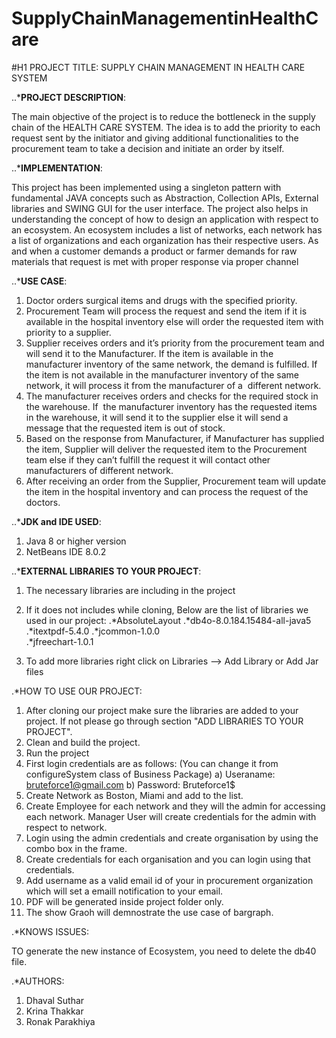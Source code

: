 # SupplyChainManagementinHealthCare

#H1 PROJECT TITLE: SUPPLY CHAIN MANAGEMENT IN HEALTH CARE SYSTEM

..***PROJECT DESCRIPTION**:

The main objective of the project is to reduce the bottleneck in the supply chain of the HEALTH CARE SYSTEM. The idea is to add the priority to each request sent by the initiator and giving additional functionalities to the procurement team to take a decision and initiate an order by itself. 

..***IMPLEMENTATION**:

This project has been implemented using a singleton pattern with fundamental JAVA concepts such as Abstraction, Collection APIs, External libraries and SWING GUI for the user interface. 
The project also helps in understanding the concept of how to design an application with respect to an ecosystem. An ecosystem includes a list of networks, each network has a list of organizations and each organization has their respective users.
As and when a customer demands a product or farmer demands for raw materials that request is met with proper response via proper channel

..***USE CASE**:

1. Doctor orders surgical items and drugs with the specified priority.
2. Procurement Team will process the request and send the item if it is available in the hospital inventory else will order the requested item with priority to a supplier. 
3. Supplier receives orders and it’s priority from the procurement team and will send it to the Manufacturer. If the item is available in the manufacturer inventory of the same network, the demand is fulfilled. If the item is not available in the manufacturer inventory of the same network, it will process it from the manufacturer of a  different network. 
4. The manufacturer receives orders and checks for the required stock in the warehouse. If  the manufacturer inventory has the requested items in the warehouse, it will send it to the supplier else it will send a message that the requested item is out of stock.
5. Based on the response from Manufacturer, if Manufacturer has supplied the item, Supplier will deliver the requested item to the Procurement team else if they can’t fulfill the request it will contact other manufacturers of different network.
6. After receiving an order from the Supplier, Procurement team will update the item in the hospital inventory and can process the request of the doctors.

..***JDK and IDE USED**:

1. Java 8 or higher version
2. NetBeans IDE 8.0.2

..***EXTERNAL LIBRARIES TO YOUR PROJECT**:

1. The necessary libraries are including in the project 

2. If it does not includes while cloning, Below are the list of libraries we used in our project:
.*AbsoluteLayout
.*db4o-8.0.184.15484-all-java5
.*itextpdf-5.4.0
.*jcommon-1.0.0    
.*jfreechart-1.0.1

3. To add more libraries right click on Libraries --> Add Library or Add Jar files

.*HOW TO USE OUR PROJECT:

1. After cloning our project make sure the libraries are added to your project. If not please go through section "ADD LIBRARIES TO YOUR PROJECT".
2. Clean and build the project.
3. Run the project
4. First login credentials are as follows: (You can change it from configureSystem class of Business Package) 
	a) Useraname: bruteforce1@gmail.com
	b) Password: Bruteforce1$
5. Create Network as Boston, Miami and add to the list.
6. Create Employee for each network and they will the admin for accessing each network. Manager User will create credentials for the admin with respect to network.
7. Login using the admin credentials and create organisation by using the combo box in the frame.
8. Create credentials for each organisation and you can login using that credentials.
9. Add username as a valid email id of your in procurement organization which will set a emaill notification to your email. 
10. PDF will be generated inside project folder only.
11. The show Graoh will demnostrate the use case of bargraph.  

.*KNOWS ISSUES:

TO generate the new instance of Ecosystem, you need to delete the db40 file.


.*AUTHORS:

1. Dhaval Suthar
2. Krina Thakkar
3. Ronak Parakhiya
